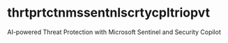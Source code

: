 # thrtprtctnmssentnlscrtycpltriopvt
AI-powered Threat Protection with Microsoft Sentinel and Security Copilot
